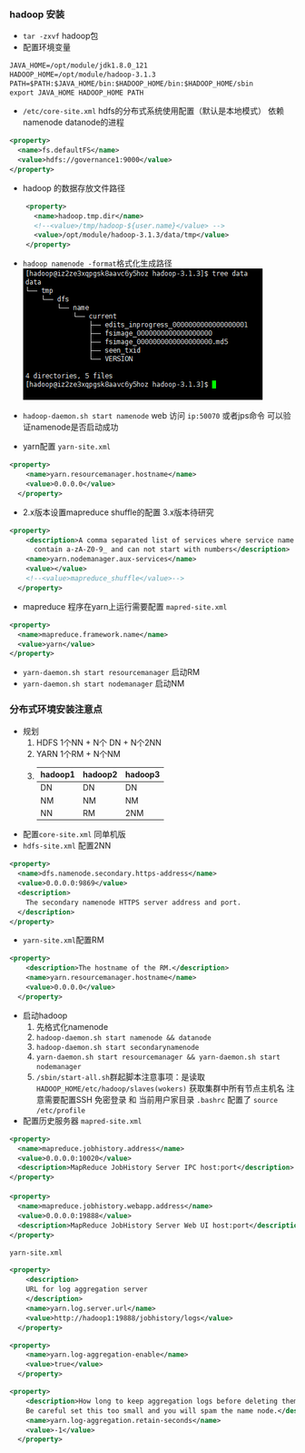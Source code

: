 ### hadoop 安装
* `tar -zxvf` hadoop包
* 配置环境变量
```
JAVA_HOME=/opt/module/jdk1.8.0_121
HADOOP_HOME=/opt/module/hadoop-3.1.3
PATH=$PATH:$JAVA_HOME/bin:$HADOOP_HOME/bin:$HADOOP_HOME/sbin
export JAVA_HOME HADOOP_HOME PATH
```
* `/etc/core-site.xml` hdfs的分布式系统使用配置（默认是本地模式） 依赖 namenode datanode的进程  
```xml
<property>
  <name>fs.defaultFS</name>
  <value>hdfs://governance1:9000</value>
</property>
```

* hadoop 的数据存放文件路径
```xml
    <property>
      <name>hadoop.tmp.dir</name>
      <!--<value>/tmp/hadoop-${user.name}</value> -->
      <value>/opt/module/hadoop-3.1.3/data/tmp</value>
    </property>
```  

* `hadoop namenode -format`格式化生成路径  
![格式化图片](./img/namenode-format.png)
* `hadoop-daemon.sh start namenode` web 访问 `ip:50070` 或者jps命令 可以验证namenode是否启动成功

* yarn配置 `yarn-site.xml`
```xml
<property>
    <name>yarn.resourcemanager.hostname</name>
    <value>0.0.0.0</value>
  </property> 
```
* 2.x版本设置mapreduce shuffle的配置 3.x版本待研究
```xml
<property>
    <description>A comma separated list of services where service name should only
      contain a-zA-Z0-9_ and can not start with numbers</description>
    <name>yarn.nodemanager.aux-services</name>
    <value></value>
    <!--<value>mapreduce_shuffle</value>-->
  </property>
```


* mapreduce 程序在yarn上运行需要配置 `mapred-site.xml`
```xml
<property>
  <name>mapreduce.framework.name</name>
  <value>yarn</value>
</property>
```
* `yarn-daemon.sh start resourcemanager` 启动RM
* `yarn-daemon.sh start nodemanager` 启动NM  

### 分布式环境安装注意点
* 规划
    1. HDFS 1个NN + N个 DN + N个2NN
    2. YARN 1个RM + N个NM
    3. 
       |hadoop1|hadoop2|hadoop3
       |---- | ----| ----|
       |DN   | DN  |  DN |
       |NM   | NM  |  NM |
       |NN   | RM  |  2NM|
* 配置`core-site.xml` 同单机版
* `hdfs-site.xml` 配置2NN
```xml
<property>
  <name>dfs.namenode.secondary.https-address</name>
  <value>0.0.0.0:9869</value>
  <description>
    The secondary namenode HTTPS server address and port.
  </description>
</property>
```
* `yarn-site.xml`配置RM
```xml
<property>
    <description>The hostname of the RM.</description>
    <name>yarn.resourcemanager.hostname</name>
    <value>0.0.0.0</value>
  </property> 
```
* 启动hadoop
    1. 先格式化namenode
    2. `hadoop-daemon.sh start namenode && datanode`
    3. `hadoop-daemon.sh start secondarynamenode`
    4. `yarn-daemon.sh start resourcemanager && yarn-daemon.sh start nodemanager`
    5. `/sbin/start-all.sh`群起脚本注意事项：是读取 `HADOOP_HOME/etc/hadoop/slaves(wokers)` 获取集群中所有节点主机名
       注意需要配置SSH 免密登录 和 当前用户家目录 `.bashrc` 配置了 `source /etc/profile`
* 配置历史服务器 `mapred-site.xml`
```xml
<property>
  <name>mapreduce.jobhistory.address</name>
  <value>0.0.0.0:10020</value>
  <description>MapReduce JobHistory Server IPC host:port</description>
</property>

<property>
  <name>mapreduce.jobhistory.webapp.address</name>
  <value>0.0.0.0:19888</value>
  <description>MapReduce JobHistory Server Web UI host:port</description>
</property>
```
`yarn-site.xml`
```xml
<property>
    <description>
    URL for log aggregation server
    </description>
    <name>yarn.log.server.url</name>
    <value>http://hadoop1:19888/jobhistory/logs</value>
  </property>
```
```xml
<property>
    <name>yarn.log-aggregation-enable</name>
    <value>true</value>
  </property>
```
```xml
<property>
    <description>How long to keep aggregation logs before deleting them.  -1 disables. 
    Be careful set this too small and you will spam the name node.</description>
    <name>yarn.log-aggregation.retain-seconds</name>
    <value>-1</value>
  </property> 
```
       

